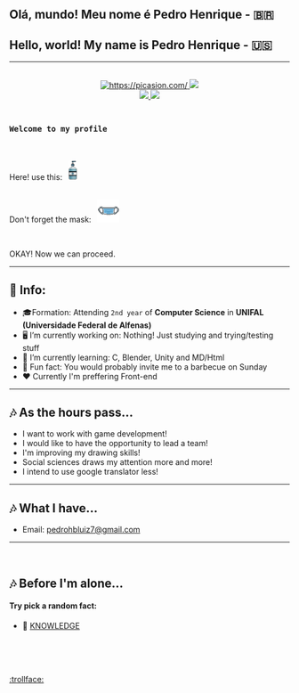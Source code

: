 ## Olá, mundo! Meu nome é Pedro Henrique - :brazil:
## Hello, world! My name is Pedro Henrique - :us:
---

</br>

<div align="center">
    <a href="https://github.com/Drinpy">
        <img height="200cm" width="" src="https://i.picasion.com/pic92/2c6bb70abcdc15c4ac104c645e0cdd90.gif" alt="https://picasion.com/" />
        <img height="200cm" width="" src="https://github-readme-stats.vercel.app/api/top-langs/?username=Drinpy&theme=react&layout=compact">
        <br>
        <img height="160cm" width="" src="https://github-readme-streak-stats.herokuapp.com/?user=Drinpy&theme=react">
        <img height="160cm" width="" src="https://github-readme-stats.vercel.app/api?username=Drinpy&theme=react&show_icons=true&count_private=true">
    </a>
</div>

 </br>

### `Welcome to my profile`

</br>

<p align="left">
  Here! use this:&ensp;
    <img src="/IMG/aqua_gel-removebg-preview.png" width="16" title="Hmmmm fresh innit!?"> <br>
   
</br>
  
  Don't forget the mask:&ensp;
  <img src="/IMG/maskpixel-removebg-preview.png" width="40" title="Soon you'll get used to it">

</br>

OKAY! Now we can proceed. 


--- 
## :bookmark_tabs: Info:


- :mortar_board:Formation: Attending `2nd year` of **Computer Science** in **UNIFAL (Universidade Federal de Alfenas)**
- 🖥️ I’m currently working on: Nothing! Just studying and trying/testing stuff
- 🌱 I’m currently learning: C, Blender, Unity and MD/Html
- :clown_face: Fun fact: You would probably invite me to a barbecue on Sunday
- ♥️ Currently I'm preffering Front-end


---
## 🎶 As the hours pass...

- I want to work with game development! 
- I would like to have the opportunity to lead a team!
- I'm improving my drawing skills!
- Social sciences draws my attention more and more!
- I intend to use google translator less!

---
## 🎶 What I have...

- Email: pedrohbluiz7@gmail.com

---
</br>

## 🎶 Before I'm alone...

#### Try pick a random fact:
- 👾 <a href="http://randomfactgenerator.net/"> KNOWLEDGE </a>

</br></br>
</br>

<!-- joke by Dudushy -->
<a href="https://youtu.be/sCNrK-n68CM" >:trollface:</a>
